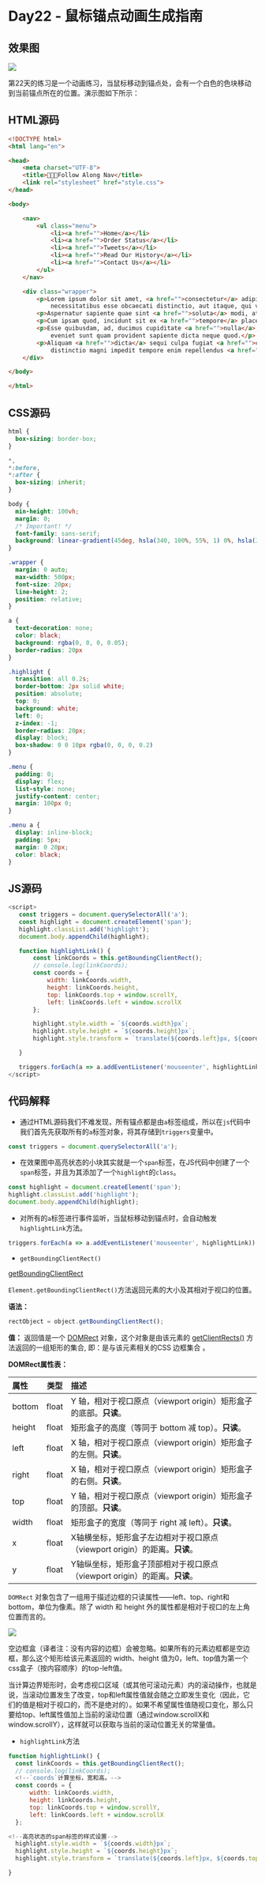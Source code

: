 # Day22 - 鼠标锚点动画生成指南

## 效果图


![](http://om1c35wrq.bkt.clouddn.com/day22-xiaoguotu.gif)

第22天的练习是一个动画练习，当鼠标移动到锚点处，会有一个白色的色块移动到当前锚点所在的位置。演示图如下所示：


## HTML源码

```html
<!DOCTYPE html>
<html lang="en">

<head>
    <meta charset="UTF-8">
    <title>👀👀👀Follow Along Nav</title>
    <link rel="stylesheet" href="style.css">
</head>

<body>

    <nav>
        <ul class="menu">
            <li><a href="">Home</a></li>
            <li><a href="">Order Status</a></li>
            <li><a href="">Tweets</a></li>
            <li><a href="">Read Our History</a></li>
            <li><a href="">Contact Us</a></li>
        </ul>
    </nav>

    <div class="wrapper">
        <p>Lorem ipsum dolor sit amet, <a href="">consectetur</a> adipisicing elit. Est <a href="">explicabo</a> unde natus
            necessitatibus esse obcaecati distinctio, aut itaque, qui vitae!</p>
        <p>Aspernatur sapiente quae sint <a href="">soluta</a> modi, atque praesentium laborum pariatur earum <a href="">quaerat</a>            cupiditate consequuntur facilis ullam dignissimos, aperiam quam veniam.</p>
        <p>Cum ipsam quod, incidunt sit ex <a href="">tempore</a> placeat maxime <a href="">corrupti</a> possimus <a href="">veritatis</a>            ipsum fugit recusandae est doloremque? Hic, <a href="">quibusdam</a>, nulla.</p>
        <p>Esse quibusdam, ad, ducimus cupiditate <a href="">nulla</a>, quae magni odit <a href="">totam</a> ut consequatur
            eveniet sunt quam provident sapiente dicta neque quod.</p>
        <p>Aliquam <a href="">dicta</a> sequi culpa fugiat <a href="">consequuntur</a> pariatur optio ad minima, maxime <a href="">odio</a>,
            distinctio magni impedit tempore enim repellendus <a href="">repudiandae</a> quas!</p>
    </div>

</body>

</html>
```

## CSS源码

```css
html {
  box-sizing: border-box;
}

*,
*:before,
*:after {
  box-sizing: inherit;
}

body {
  min-height: 100vh;
  margin: 0;
  /* Important! */
  font-family: sans-serif;
  background: linear-gradient(45deg, hsla(340, 100%, 55%, 1) 0%, hsla(340, 100%, 55%, 0) 70%), linear-gradient(135deg, hsla(225, 95%, 50%, 1) 10%, hsla(225, 95%, 50%, 0) 80%), linear-gradient(225deg, hsla(140, 90%, 50%, 1) 10%, hsla(140, 90%, 50%, 0) 80%), linear-gradient(315deg, hsla(35, 95%, 55%, 1) 100%, hsla(35, 95%, 55%, 0) 70%);
}

.wrapper {
  margin: 0 auto;
  max-width: 500px;
  font-size: 20px;
  line-height: 2;
  position: relative;
}

a {
  text-decoration: none;
  color: black;
  background: rgba(0, 0, 0, 0.05);
  border-radius: 20px
}

.highlight {
  transition: all 0.2s;
  border-bottom: 2px solid white;
  position: absolute;
  top: 0;
  background: white;
  left: 0;
  z-index: -1;
  border-radius: 20px;
  display: block;
  box-shadow: 0 0 10px rgba(0, 0, 0, 0.2)
}

.menu {
  padding: 0;
  display: flex;
  list-style: none;
  justify-content: center;
  margin: 100px 0;
}

.menu a {
  display: inline-block;
  padding: 5px;
  margin: 0 20px;
  color: black;
}
```

## JS源码

```js
<script>
   const triggers = document.querySelectorAll('a');
   const highlight = document.createElement('span');
   highlight.classList.add('highlight');
   document.body.appendChild(highlight);

   function highlightLink() {
       const linkCoords = this.getBoundingClientRect();
       // console.log(linkCoords);
       const coords = {
           width: linkCoords.width,
           height: linkCoords.height,
           top: linkCoords.top + window.scrollY,
           left: linkCoords.left + window.scrollX
       };

       highlight.style.width = `${coords.width}px`;
       highlight.style.height = `${coords.height}px`;
       highlight.style.transform = `translate(${coords.left}px, ${coords.top}px)`;

   }

   triggers.forEach(a => a.addEventListener('mouseenter', highlightLink));
</script>
```

## 代码解释

- 通过HTML源码我们不难发现，所有锚点都是由`a`标签组成，所以在`js`代码中我们首先先获取所有的`a`标签对象，将其存储到`triggers`变量中。

```js
const triggers = document.querySelectorAll('a');
```

- 在效果图中高亮状态的小块其实就是一个`span`标签，在JS代码中创建了一个`span`标签，并且为其添加了一个`highlight`的`class`。

```js
const highlight = document.createElement('span');
highlight.classList.add('highlight');
document.body.appendChild(highlight);
```

- 对所有的`a`标签进行事件监听，当鼠标移动到锚点时，会自动触发`highlightLink`方法。

```js
triggers.forEach(a => a.addEventListener('mouseenter', highlightLink));
```

- `getBoundingClientRect()`

[getBoundingClientRect](https://developer.mozilla.org/zh-CN/docs/Web/API/Element/getBoundingClientRect)

`Element.getBoundingClientRect()`方法返回元素的大小及其相对于视口的位置。

**语法：**

```js
rectObject = object.getBoundingClientRect();
```

**值：**
返回值是一个 [DOMRect](https://developer.mozilla.org/zh-CN/docs/Mozilla/Tech/XPCOM/Reference/Interface/nsIDOMClientRect) 对象，这个对象是由该元素的 [getClientRects()](https://developer.mozilla.org/zh-CN/docs/Web/API/Element/getClientRects) 方法返回的一组矩形的集合, 即：是与该元素相关的CSS 边框集合 。

**DOMRect属性表：**

|属性|类型|描述|
|:-----------|:-----------:|:-----------|
|bottom|float|Y 轴，相对于视口原点（viewport origin）矩形盒子的底部。**只读**。 |
|height|float|矩形盒子的高度（等同于 bottom 减 top）。**只读**。|
|left|float|X 轴，相对于视口原点（viewport origin）矩形盒子的左侧。**只读**。 |
|right|float|X 轴，相对于视口原点（viewport origin）矩形盒子的右侧。**只读**。 |
|top|float|Y 轴，相对于视口原点（viewport origin）矩形盒子的顶部。**只读**。|
|width|float|矩形盒子的宽度（等同于 right 减 left）。**只读**。 |
|x|float|X轴横坐标，矩形盒子左边相对于视口原点（viewport origin）的距离。**只读**。|
|y|float|Y轴纵坐标，矩形盒子顶部相对于视口原点（viewport origin）的距离。**只读**。|


`DOMRect` 对象包含了一组用于描述边框的只读属性——left、top、right和bottom，单位为像素。除了 width 和 height 外的属性都是相对于视口的左上角位置而言的。

![](http://om1c35wrq.bkt.clouddn.com/day22-rect.png)

空边框盒（译者注：没有内容的边框）会被忽略。如果所有的元素边框都是空边框，那么这个矩形给该元素返回的 width、height 值为0，left、top值为第一个css盒子（按内容顺序）的top-left值。

当计算边界矩形时，会考虑视口区域（或其他可滚动元素）内的滚动操作，也就是说，当滚动位置发生了改变，top和left属性值就会随之立即发生变化（因此，它们的值是相对于视口的，而不是绝对的）。如果不希望属性值随视口变化，那么只要给top、left属性值加上当前的滚动位置（通过window.scrollX和window.scrollY），这样就可以获取与当前的滚动位置无关的常量值。

- `highlightLink`方法

```js
function highlightLink() {
  const linkCoords = this.getBoundingClientRect();
  // console.log(linkCoords);
  <!--`coords`计算坐标，宽和高。-->
  const coords = {
      width: linkCoords.width,
      height: linkCoords.height,
      top: linkCoords.top + window.scrollY,
      left: linkCoords.left + window.scrollX
  };

<!--高亮状态的span标签的样式设置-->
  highlight.style.width = `${coords.width}px`;
  highlight.style.height = `${coords.height}px`;
  highlight.style.transform = `translate(${coords.left}px, ${coords.top}px)`;

}
```

